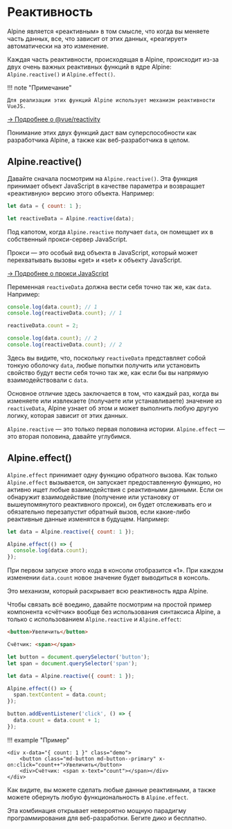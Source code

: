 # Реактивность

Alpine является «реактивным» в том смысле, что когда вы меняете часть данных, все, что зависит от этих данных, «реагирует» автоматически на это изменение.

Каждая часть реактивности, происходящая в Alpine, происходит из-за двух очень важных реактивных функций в ядре Alpine: `Alpine.reactive()` и `Alpine.effect()`.

!!! note "Примечание"

    Для реализации этих функций Alpine использует механизм реактивности VueJS.

[→ Подробнее о @vue/reactivity](https://github.com/vuejs/vue-next/tree/master/packages/reactivity)

Понимание этих двух функций даст вам суперспособности как разработчика Alpine, а также как веб-разработчика в целом.

<a name="alpine-reactive"></a>

## Alpine.reactive()

Давайте сначала посмотрим на `Alpine.reactive()`. Эта функция принимает объект JavaScript в качестве параметра и возвращает «реактивную» версию этого объекта. Например:

```js
let data = { count: 1 };

let reactiveData = Alpine.reactive(data);
```

Под капотом, когда `Alpine.reactive` получает `data`, он помещает их в собственный прокси-сервер JavaScript.

Прокси — это особый вид объекта в JavaScript, который может перехватывать вызовы «get» и «set» к объекту JavaScript.

[→ Подробнее о прокси JavaScript](https://developer.mozilla.org/ru/docs/Web/JavaScript/Reference/Global_Objects/Proxy)

Переменная `reactiveData` должна вести себя точно так же, как `data`. Например:

```js
console.log(data.count); // 1
console.log(reactiveData.count); // 1

reactiveData.count = 2;

console.log(data.count); // 2
console.log(reactiveData.count); // 2
```

Здесь вы видите, что, поскольку `reactiveData` представляет собой тонкую оболочку `data`, любые попытки получить или установить свойство будут вести себя точно так же, как если бы вы напрямую взаимодействовали с `data`.

Основное отличие здесь заключается в том, что каждый раз, когда вы изменяете или извлекаете (получаете или устанавливаете) значение из `reactiveData`, Alpine узнает об этом и может выполнить любую другую логику, которая зависит от этих данных.

`Alpine.reactive` — это только первая половина истории. `Alpine.effect` — это вторая половина, давайте углубимся.

<a name="alpine-effect"></a><a name="alpine-effect"></a>

## Alpine.effect()

`Alpine.effect` принимает одну функцию обратного вызова. Как только `Alpine.effect` вызывается, он запускает предоставленную функцию, но активно ищет любые взаимодействия с реактивными данными. Если он обнаружит взаимодействие (получение или установку от вышеупомянутого реактивного прокси), он будет отслеживать его и обязательно перезапустит обратный вызов, если какие-либо реактивные данные изменятся в будущем. Например:

```js
let data = Alpine.reactive({ count: 1 });

Alpine.effect(() => {
  console.log(data.count);
});
```

При первом запуске этого кода в консоли отобразится «1». При каждом изменении `data.count` новое значение будет выводиться в консоль.

Это механизм, который раскрывает всю реактивность ядра Alpine.

Чтобы связать всё воедино, давайте посмотрим на простой пример компонента «счётчик» вообще без использования синтаксиса Alpine, а только с использованием `Alpine.reactive` и `Alpine.effect`:

```html
<button>Увеличить</button>

Счётчик: <span></span>
```

```js
let button = document.querySelector('button');
let span = document.querySelector('span');

let data = Alpine.reactive({ count: 1 });

Alpine.effect(() => {
  span.textContent = data.count;
});

button.addEventListener('click', () => {
  data.count = data.count + 1;
});
```

!!! example "Пример"

    <div x-data="{ count: 1 }" class="demo">
        <button class="md-button md-button--primary" x-on:click="count++">Увеличить</button>
        <div>Счётчик: <span x-text="count"></span></div>
    </div>

Как видите, вы можете сделать любые данные реактивными, а также можете обернуть любую функциональность в `Alpine.effect`.

Эта комбинация открывает невероятно мощную парадигму программирования для веб-разработки. Бегите дико и бесплатно.

